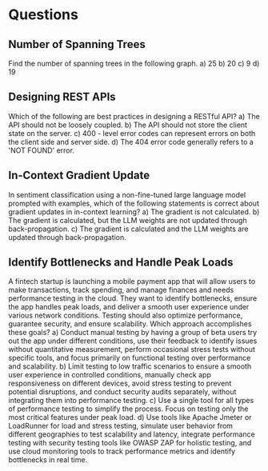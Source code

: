 # Questions
## Number of Spanning Trees
Find the number of spanning trees in the following graph.
a) 25
b) 20
c) 9
d) 19

## Designing REST APIs
Which of the following are best practices in designing a RESTful API?
a) The API should not be loosely coupled.
b) The API should not store the client state on the server.
c) 400 - level error codes can represent errors on both the client side and server side.
d) The 404 error code generally refers to a 'NOT FOUND' error.

## In-Context Gradient Update
In sentiment classification using a non-fine-tuned large language model prompted with examples, which of the following statements is correct about gradient updates in in-context learning?
a) The gradient is not calculated.
b) The gradient is calculated, but the LLM weights are not updated through back-propagation.
c) The gradient is calculated and the LLM weights are updated through back-propagation.

## Identify Bottlenecks and Handle Peak Loads
A fintech startup is launching a mobile payment app that will allow users to make transactions, track spending, and manage finances and needs performance testing in the cloud. They want to identify bottlenecks, ensure the app handles peak loads, and deliver a smooth user experience under various network conditions. Testing should also optimize performance, guarantee security, and ensure scalability. Which approach accomplishes these goals?
a) Conduct manual testing by having a group of beta users try out the app under different conditions, use their feedback to identify issues without quantitative measurement, perform occasional stress tests without specific tools, and focus primarily on functional testing over performance and scalability.
b) Limit testing to low traffic scenarios to ensure a smooth user experience in controlled conditions, manually check app responsiveness on different devices, avoid stress testing to prevent potential disruptions, and conduct security audits separately, without integrating them into performance testing.
c) Use a single tool for all types of performance testing to simplify the process. Focus on testing only the most critical features under peak load.
d) Use tools like Apache Jmeter or LoadRunner for load and stress testing, simulate user behavior from different geographies to test scalability and latency, integrate performance testing with security testing tools like OWASP ZAP for holistic testing, and use cloud monitoring tools to track performance metrics and identify bottlenecks in real time.
